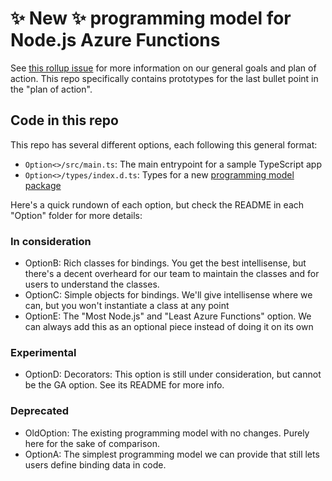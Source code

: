 # ✨ New ✨ programming model for Node.js Azure Functions

See [this rollup issue](https://github.com/Azure/azure-functions-nodejs-worker/issues/480) for more information on our general goals and plan of action. This repo specifically contains prototypes for the last bullet point in the "plan of action".

## Code in this repo

This repo has several different options, each following this general format:

- `Option<>/src/main.ts`: The main entrypoint for a sample TypeScript app
- `Option<>/types/index.d.ts`: Types for a new [programming model package](https://github.com/Azure/azure-functions-nodejs-worker/issues/568)

Here's a quick rundown of each option, but check the README in each "Option" folder for more details:

### In consideration

- OptionB: Rich classes for bindings. You get the best intellisense, but there's a decent overheard for our team to maintain the classes and for users to understand the classes.
- OptionC: Simple objects for bindings. We'll give intellisense where we can, but you won't instantiate a class at any point
- OptionE: The "Most Node.js" and "Least Azure Functions" option. We can always add this as an optional piece instead of doing it on its own

### Experimental

- OptionD: Decorators: This option is still under consideration, but cannot be the GA option. See its README for more info.

### Deprecated

- OldOption: The existing programming model with no changes. Purely here for the sake of comparison.
- OptionA: The simplest programming model we can provide that still lets users define binding data in code.
